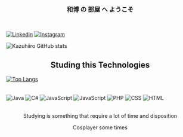 <h3 align="center"> 和博 の 部屋 へ ようこそ</h3></br>

[![Linkedin](https://img.shields.io/badge/LinkedIn-0077B5?style=for-the-badge&logo=linkedin&logoColor=white)](https://www.linkedin.com/in/kazuhiro-kamo-91580719a/)
[![Instagram](https://img.shields.io/badge/Instagram-E4405F?style=for-the-badge&logo=instagram&logoColor=white)](https://www.instagram.com/cheshiiro/)

![Kazuhiiro GitHub stats](https://github-readme-stats.vercel.app/api?username=kazuhiiro&show_icons=true&theme=tokyonight)

<h2 align="center">Studing this Technologies</h2>

[![Top Langs](https://github-readme-stats.vercel.app/api/top-langs/?username=kazuhiiro&layout=donut&theme=tokyonight)](https://github.com/kazuhiiro/github-readme-stats)

<div style="display: inline_block"><br/>
    <img align="center" alt="Java" src="https://img.shields.io/badge/Java-ED8B00?style=for-the-badge&logo=openjdk&logoColor=white"/>
    <img align="center" alt="C#" src="https://img.shields.io/badge/C%23-239120?style=for-the-badge&logo=c-sharp&logoColor=white"/>
    <img align="center" alt="JavaScript" src="https://img.shields.io/badge/JavaScript-F7DF1E?style=for-the-badge&logo=javascript&logoColor=black"/>
    <img align="center" alt="JavaScript" src="https://img.shields.io/badge/Python-3776AB?style=for-the-badge&logo=python&logoColor=white"/>
    <img align="center" alt="PHP" src="https://img.shields.io/badge/PHP-777BB4?style=for-the-badge&logo=php&logoColor=white"/>
    <img align="center" alt="CSS" src="https://img.shields.io/badge/CSS-239120?&style=for-the-badge&logo=css3&logoColor=white"/>
    <img align="center" alt="HTML" src="https://img.shields.io/badge/HTML-239120?style=for-the-badge&logo=html5&logoColor=white"/>
</div></br>

<p align="center">Studying is something that require a lot of time and disposition</p>
<p align="center">Cosplayer some times</p></br>
